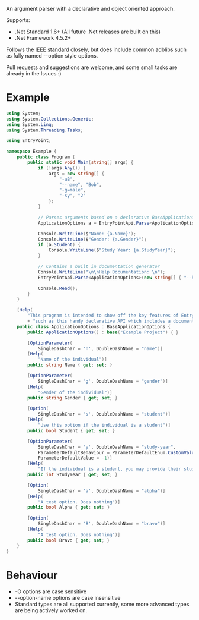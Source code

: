 An argument parser with a declarative and object oriented approach.

Supports:
* .Net Standard 1.6+ (All future .Net releases are built on this)
* .Net Framework 4.5.2+

Follows the [IEEE standard](http://pubs.opengroup.org/onlinepubs/9699919799/basedefs/V1_chap12.html) closely, but does include common adblibs such as fully named --option style options.

Pull requests and suggestions are welcome, and some small tasks are already in the Issues :)

# Example

```C#
using System;
using System.Collections.Generic;
using System.Linq;
using System.Threading.Tasks;

using EntryPoint;

namespace Example {
    public class Program {
        public static void Main(string[] args) {
            if (!args.Any()) {
                args = new string[] {
                    "-aB",
                    "--name", "Bob",
                    "-g=male",
                    "-sy", "2" 
                };
            }

            // Parses arguments based on a declarative BaseApplicationOptions implementation (below)
            ApplicationOptions a = EntryPointApi.Parse<ApplicationOptions>(args);

            Console.WriteLine($"Name: {a.Name}");
            Console.WriteLine($"Gender: {a.Gender}");
            if (a.Student) {
                Console.WriteLine($"Study Year: {a.StudyYear}");
            }

            // Contains a built in documentation generator
            Console.WriteLine("\n\nHelp Documentation: \n");
            EntryPointApi.Parse<ApplicationOptions>(new string[] { "--help" });

            Console.Read();
        }
    }

    [Help(
        "This program is intended to show off the key features of EntryPoint, "
        + "such as this handy declarative API which includes a documentation generator")]
    public class ApplicationOptions : BaseApplicationOptions {
        public ApplicationOptions() : base("Example Project") { }

        [OptionParameter(
            SingleDashChar = 'n', DoubleDashName = "name")]
        [Help(
            "Name of the individual")]
        public string Name { get; set; }

        [OptionParameter(
            SingleDashChar = 'g', DoubleDashName = "gender")]
        [Help(
            "Gender of the individual")]
        public string Gender { get; set; }

        [Option(
            SingleDashChar = 's', DoubleDashName = "student")]
        [Help(
            "Use this option if the individual is a student")]
        public bool Student { get; set; }

        [OptionParameter(
            SingleDashChar = 'y', DoubleDashName = "study-year",
            ParameterDefaultBehaviour = ParameterDefaultEnum.CustomValue,
            ParameterDefaultValue = -1)]
        [Help(
            "If the individual is a student, you may provide their study year")]
        public int StudyYear { get; set; }

        [Option(
            SingleDashChar = 'a', DoubleDashName = "alpha")]
        [Help(
            "A test option. Does nothing")]
        public bool Alpha { get; set; }

        [Option(
            SingleDashChar = 'B', DoubleDashName = "bravo")]
        [Help(
            "A test option. Does nothing")]
        public bool Bravo { get; set; }
    }
}

```

# Behaviour

* -O options are case sensitive
* --option-name options are case insensitive
* Standard types are all supported currently, some more advanced types are being actively worked on.
